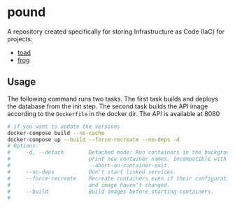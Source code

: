 # pound
A repository created specifically for storing Infrastructure as Code (IaC) for projects:
* [toad]([https://linktodocumentation](https://github.com/MateuszMiekicki/toad))
* [frog]([https://linktodocumentation](https://github.com/MateuszMiekicki/frog))

## Usage
The following command runs two tasks. The first task builds and deploys the database from the init step. The second task builds the API image according to the `Dockerfile` in the docker dir.
The API is available at 8080
```bash
# if you want to update the versions
docker-compose build --no-cache
docker-compose up --build --force-recreate --no-deps -d
# Options:
#     -d, --detach        Detached mode: Run containers in the background,
#                         print new container names. Incompatible with
#                         --abort-on-container-exit.
#     --no-deps           Don't start linked services.
#     --force-recreate    Recreate containers even if their configuration
#                         and image haven't changed.
#     --build             Build images before starting containers.
#
```